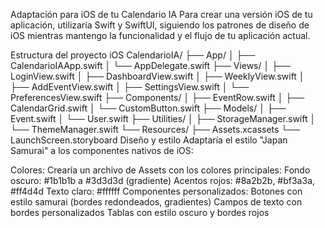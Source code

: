 Adaptación para iOS de tu Calendario IA
Para crear una versión iOS de tu aplicación, utilizaría Swift y SwiftUI, siguiendo los patrones de diseño de iOS mientras mantengo la funcionalidad y el flujo de tu aplicación actual.

Estructura del proyecto iOS
CalendarioIA/
├── App/
│   ├── CalendarioIAApp.swift
│   └── AppDelegate.swift
├── Views/
│   ├── LoginView.swift
│   ├── DashboardView.swift
│   ├── WeeklyView.swift
│   ├── AddEventView.swift
│   ├── SettingsView.swift
│   └── PreferencesView.swift
├── Components/
│   ├── EventRow.swift
│   ├── CalendarGrid.swift
│   └── CustomButton.swift
├── Models/
│   ├── Event.swift
│   └── User.swift
├── Utilities/
│   ├── StorageManager.swift
│   └── ThemeManager.swift
└── Resources/
    ├── Assets.xcassets
    └── LaunchScreen.storyboard
Diseño y estilo
Adaptaría el estilo "Japan Samurai" a los componentes nativos de iOS:

Colores: Crearía un archivo de Assets con los colores principales:
Fondo oscuro: #1b1b1b a #3d3d3d (gradiente)
Acentos rojos: #8a2b2b, #bf3a3a, #ff4d4d
Texto claro: #ffffff
Componentes personalizados:
Botones con estilo samurai (bordes redondeados, gradientes)
Campos de texto con bordes personalizados
Tablas con estilo oscuro y bordes rojos